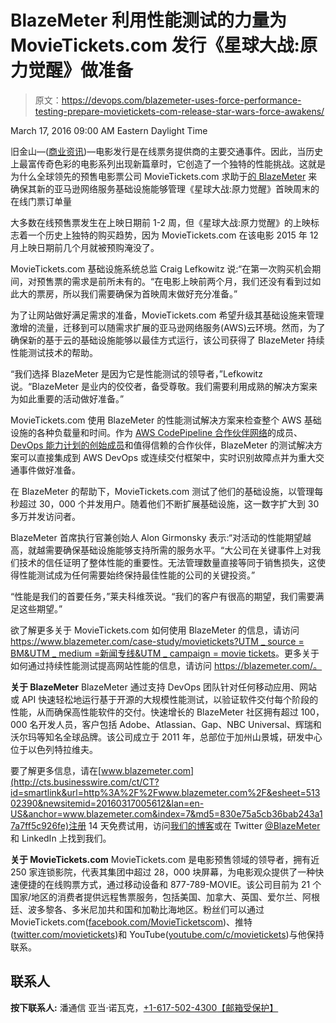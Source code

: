 # BlazeMeter 利用性能测试的力量为 MovieTickets.com 发行《星球大战:原力觉醒》做准备

> 原文：<https://devops.com/blazemeter-uses-force-performance-testing-prepare-movietickets-com-release-star-wars-force-awakens/>

March 17, 2016 09:00 AM Eastern Daylight Time

旧金山—([商业资讯](http://www.businesswire.com/))—电影发行是在线票务提供商的主要交通事件。因此，当历史上最富传奇色彩的电影系列出现新篇章时，它创造了一个独特的性能挑战。这就是为什么全球领先的预售电影票公司 MovieTickets.com 求助于[的 BlazeMeter](http://cts.businesswire.com/ct/CT?id=smartlink&url=http%3A%2F%2Fblazemeter.com%2F%3Futm_source%3DBM%26utm_medium%3Dnewswire%26utm_campaign%3DMovieTickets&esheet=51302390&newsitemid=20160317005612&lan=en-US&anchor=BlazeMeter&index=2&md5=9093cd4002ec7319185a21fcad79f1b2) 来确保其新的亚马逊网络服务基础设施能够管理《星球大战:原力觉醒》首映周末的在线门票订单量

大多数在线预售票发生在上映日期前 1-2 周，但《星球大战:原力觉醒》的上映标志着一个历史上独特的购买趋势，因为 MovieTickets.com 在该电影 2015 年 12 月上映日期前几个月就被预购淹没了。

MovieTickets.com 基础设施系统总监 Craig Lefkowitz 说:“在第一次购买机会期间，对预售票的需求是前所未有的。“在电影上映前两个月，我们还没有看到过如此大的票房，所以我们需要确保为首映周末做好充分准备。”

为了让网站做好满足需求的准备，MovieTickets.com 希望升级其基础设施来管理激增的流量，迁移到可以随需求扩展的亚马逊网络服务(AWS)云环境。然而，为了确保新的基于云的基础设施能够以最佳方式运行，该公司获得了 BlazeMeter 持续性能测试技术的帮助。

“我们选择 BlazeMeter 是因为它是性能测试的领导者，”Lefkowitz 说。“BlazeMeter 是业内的佼佼者，备受尊敬。我们需要利用成熟的解决方案来为如此重要的活动做好准备。”

MovieTickets.com 使用 BlazeMeter 的性能测试解决方案来检查整个 AWS 基础设施的各种负载量和时间。作为 [AWS CodePipeline 合作伙伴网络](http://cts.businesswire.com/ct/CT?id=smartlink&url=http%3A%2F%2Faws.amazon.com%2Fcodepipeline%2Fproduct-integrations%2F&esheet=51302390&newsitemid=20160317005612&lan=en-US&anchor=AWS+CodePipeline+partner+network&index=3&md5=62c10406490a37725b3ccbc174cdc693)的成员、 [DevOps 能力计划的创始成员](http://cts.businesswire.com/ct/CT?id=smartlink&url=https%3A%2F%2Fblazemeter.com%2Fblog%2Fblazemeter-selected-join-amazon-web-services-devops-competency-program&esheet=51302390&newsitemid=20160317005612&lan=en-US&anchor=DevOps+Competency+Program+member&index=4&md5=225012391eb03cd4750fee27bdeb42c5)和值得信赖的合作伙伴，BlazeMeter 的测试解决方案可以直接集成到 AWS DevOps 或连续交付框架中，实时识别故障点并为重大交通事件做好准备。

在 BlazeMeter 的帮助下，MovieTickets.com 测试了他们的基础设施，以管理每秒超过 30，000 个并发用户。随着他们不断扩展基础设施，这一数字扩大到 30 多万并发访问者。

BlazeMeter 首席执行官兼创始人 Alon Girmonsky 表示:“对活动的性能期望越高，就越需要确保基础设施能够支持所需的服务水平。“大公司在关键事件上对我们技术的信任证明了整体性能的重要性。无法管理数量直接等同于销售损失，这使得性能测试成为任何需要始终保持最佳性能的公司的关键投资。”

“性能是我们的首要任务，”莱夫科维茨说。“我们的客户有很高的期望，我们需要满足这些期望。”

欲了解更多关于 MovieTickets.com 如何使用 BlazeMeter 的信息，请访问[https://www.blazemeter.com/case-study/movietickets?UTM _ source = BM&UTM _ medium =新闻专线&UTM _ campaign = movie tickets](http://cts.businesswire.com/ct/CT?id=smartlink&url=https%3A%2F%2Fwww.blazemeter.com%2Fcase-study%2Fmovietickets%3Futm_source%3DBM%26utm_medium%3Dnewswire%26utm_campaign%3DMovieTickets&esheet=51302390&newsitemid=20160317005612&lan=en-US&anchor=https%3A%2F%2Fwww.blazemeter.com%2Fcase-study%2Fmovietickets%3Futm_source%3DBM%26utm_medium%3Dnewswire%26utm_campaign%3DMovieTickets&index=5&md5=6dda0457a730070b4b9784d23acb995a)。更多关于如何通过持续性能测试提高网站性能的信息，请访问 https://blazemeter.com/。

**关于 BlazeMeter**
BlazeMeter 通过支持 DevOps 团队针对任何移动应用、网站或 API 快速轻松地运行基于开源的大规模性能测试，以验证软件交付每个阶段的性能，从而确保高性能软件的交付。快速增长的 BlazeMeter 社区拥有超过 100，000 名开发人员，客户包括 Adobe、Atlassian、Gap、NBC Universal、辉瑞和沃尔玛等知名全球品牌。该公司成立于 2011 年，总部位于加州山景城，研发中心位于以色列特拉维夫。

要了解更多信息，请在[www.blazemeter.com](http://cts.businesswire.com/ct/CT?id=smartlink&url=http%3A%2F%2Fwww.blazemeter.com%2F&esheet=51302390&newsitemid=20160317005612&lan=en-US&anchor=www.blazemeter.com&index=7&md5=830e75a5cb36bab243a17a7ff5c926fe)注册 14 天免费试用，访问[我们的博客](http://cts.businesswire.com/ct/CT?id=smartlink&url=http%3A%2F%2Fblazemeter.com%2Fblog%3Futm_source%3DPR%26utm_medium%3DMedAl%26utm_campaign%3DAWS_CodePipeline&esheet=51302390&newsitemid=20160317005612&lan=en-US&anchor=our+blog&index=8&md5=99f7fb6e4de98ebc84185bf90d1db12c)或在 Twitter [@BlazeMeter](http://cts.businesswire.com/ct/CT?id=smartlink&url=https%3A%2F%2Ftwitter.com%2Fblazemeter&esheet=51302390&newsitemid=20160317005612&lan=en-US&anchor=%40BlazeMeter&index=9&md5=1d98e34e2882f84cbdcf1bc23a479f6a) 和 LinkedIn 上找到我们。

**关于 MovieTickets.com**
MovieTickets.com 是电影预售领域的领导者，拥有近 250 家连锁影院，代表其集团中超过 28，000 块屏幕，为电影观众提供了一种快速便捷的在线购票方式，通过移动设备和 877-789-MOVIE。该公司目前为 21 个国家/地区的消费者提供远程售票服务，包括美国、加拿大、英国、爱尔兰、阿根廷、波多黎各、多米尼加共和国和加勒比海地区。粉丝们可以通过 MovieTickets.com([facebook.com/MovieTicketscom](http://cts.businesswire.com/ct/CT?id=smartlink&url=http%3A%2F%2Fwww.facebook.com%2FMovieTicketscom&esheet=51302390&newsitemid=20160317005612&lan=en-US&anchor=facebook.com%2FMovieTicketscom&index=11&md5=7e9f64654b5b1f5a95dae0f4dc9f2609))、推特([twitter.com/movietickets](http://cts.businesswire.com/ct/CT?id=smartlink&url=http%3A%2F%2Fwww.twitter.com%2Fmovietickets&esheet=51302390&newsitemid=20160317005612&lan=en-US&anchor=twitter.com%2Fmovietickets&index=12&md5=690d858d88311a2a0355696bf4c86885))和 YouTube([youtube.com/c/movietickets](http://cts.businesswire.com/ct/CT?id=smartlink&url=https%3A%2F%2Fwww.youtube.com%2Fc%2Fmovietickets&esheet=51302390&newsitemid=20160317005612&lan=en-US&anchor=youtube.com%2Fc%2Fmovietickets&index=13&md5=60dc744b32d1ee77f5a739b2ab7a8e12))与他保持联系。

## 联系人

**按下联系人:**
潘通信
亚当·诺瓦克，[+1-617-502-4300](/cdn-cgi/l/email-protection#42202e2338272f273627300232232c212d2f2f6c212d2f)[【邮箱受保护】](/cdn-cgi/l/email-protection#42202e2338272f273627300232232c212d2f2f6c212d2f)